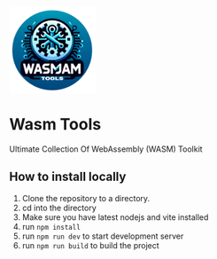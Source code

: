
<img src="WASMJAM.png" width="155" height="155" align="center">
<h1> Wasm Tools </h1>
Ultimate Collection Of WebAssembly (WASM) Toolkit


## How to install locally

1. Clone the repository to a directory.
2. cd into the directory
3. Make sure you have latest nodejs and vite installed
4. run `npm install`
5. run `npm run dev` to start development server
6. run `npm run build` to build the project
